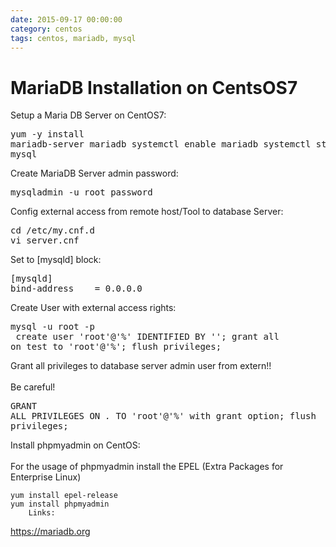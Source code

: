 ```yaml
--- 
date: 2015-09-17 00:00:00
category: centos
tags: centos, mariadb, mysql
---
```

# MariaDB Installation on CentsOS7

Setup a Maria DB Server on CentOS7:
    <pre>yum -y install mariadb-server mariadb
systemctl enable mariadb
systemctl status mariadb
mysql</pre>
    Create MariaDB Server admin password:
<pre>mysqladmin -u root password <PASSWORD></pre>
Config external access from remote host/Tool to database Server:
<pre>cd /etc/my.cnf.d
vi server.cnf</pre>       
Set to [mysqld] block:
<pre>[mysqld]
bind-address    = 0.0.0.0</pre>
        
Create User with external access rights:
    <pre>mysql -u root -p <PASSWORD>
create user 'root'@'%' IDENTIFIED BY '<PASSWORD>';
grant all on test to 'root'@'%';
flush privileges;</pre>
        Grant all privileges to database server admin user from extern!!<br><br>
        Be careful!
        <pre>GRANT ALL PRIVILEGES ON *.* TO 'root'@'%' with grant option;
flush privileges;</pre>

Install phpmyadmin on CentOS:<br><br>
For the usage of phpmyadmin install the EPEL (Extra Packages for Enterprise Linux)

    yum install epel-release
    yum install phpmyadmin
        Links:
   <a href="https://mariadb.org">https://mariadb.org

